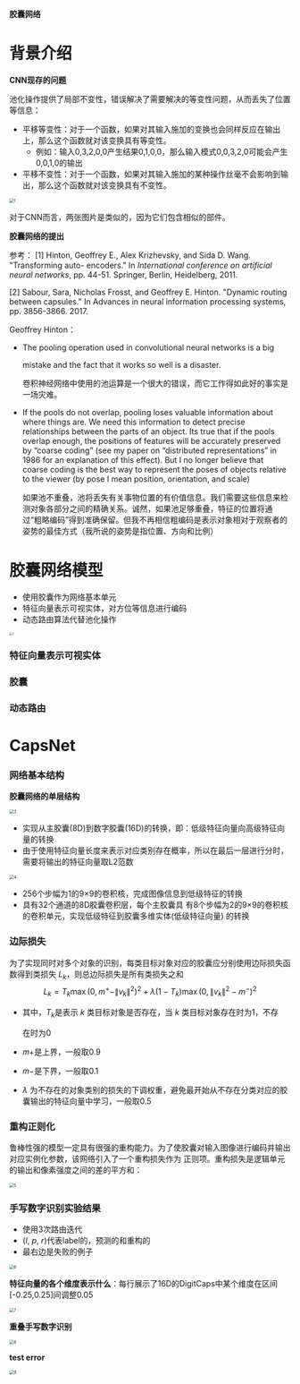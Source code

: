 **胶囊网络**



# 背景介绍

**CNN现存的问题**

池化操作提供了局部不变性，错误解决了需要解决的等变性问题，从而丢失了位置等信息：

- 平移等变性：对于一个函数，如果对其输入施加的变换也会同样反应在输出上，那么这个函数就对该变换具有等变性。
  - 例如：输入0,3,2,0,0产生结果0,1,0,0，那么输入模式0,0,3,2,0可能会产生 0,0,1,0的输出
- 平移不变性：对于一个函数，如果对其输入施加的某种操作丝毫不会影响到输出，那么这个函数就对该变换具有不变性。

<img src="./PIC/capnet/1.png" alt="1" style="zoom:50%;" />

对于CNN而言，两张图片是类似的，因为它们包含相似的部件。

**胶囊网络的提出**

参考：
[1] Hinton, Geoffrey E., Alex Krizhevsky, and Sida D. Wang. "Transforming auto- encoders." In *International conference on artificial neural networks*, pp. 44-51. Springer, Berlin, Heidelberg, 2011.

[2] Sabour, Sara, Nicholas Frosst, and Geoffrey E. Hinton. "Dynamic routing between capsules." In Advances in neural information processing systems, pp. 3856-3866. 2017.

Geoffrey Hinton：

- The pooling operation used in convolutional neural networks is a big

  mistake and the fact that it works so well is a disaster.

  卷积神经网络中使用的池运算是一个很大的错误，而它工作得如此好的事实是一场灾难。

- If the pools do not overlap, pooling loses valuable information about where things are. We need this information to detect precise relationships between the parts of an object. Its true that if the pools overlap enough, the positions of features will be accurately preserved by “coarse coding” (see my paper on “distributed representations” in 1986 for an explanation of this effect). But I no longer believe that coarse coding is the best way to represent the poses of objects relative to the viewer (by pose I mean position, orientation, and scale)

  如果池不重叠，池将丢失有关事物位置的有价值信息。我们需要这些信息来检测对象各部分之间的精确关系。诚然，如果池足够重叠，特征的位置将通过“粗略编码”得到准确保留。但我不再相信粗编码是表示对象相对于观察者的姿势的最佳方式（我所说的姿势是指位置、方向和比例）

# 胶囊网络模型

- 使用胶囊作为网络基本单元
- 特征向量表示可视实体，对方位等信息进行编码
- 动态路由算法代替池化操作

<img src="./PIC/capnet/2.png" alt="2" style="zoom:33%;" />

### 特征向量表示可视实体

### 胶囊

### 动态路由

# CapsNet

### 网络基本结构

**胶囊网络的单层结构**

<img src="./PIC/capnet/3.png" alt="3" style="zoom:50%;" />

- 实现从主胶囊(8D)到数字胶囊(16D)的转换，即：低级特征向量向高级特征向量的转换
- 由于使用特征向量长度来表示对应类别存在概率，所以在最后一层进行分时，需要将输出的特征向量取L2范数

<img src="./PIC/capnet/4.png" alt="4" style="zoom:50%;" />

- 256个步幅为1的9×9的卷积核，完成图像信息到低级特征的转换
- 具有32个通道的8D胶囊卷积层，每个主胶囊具 有8个步幅为2的9×9的卷积核的卷积单元，实现低级特征到胶囊多维实体(低级特征向量) 的转换

### 边际损失

为了实现同时对多个对象的识别，每类目标对象对应的胶囊应分别使用边际损失函数得到类损失 $L_k$，则总边际损失是所有类损失之和
$$
L_k = T_k \max(0, m^+-\|v_k\|^2)^2 + \lambda(1-T_k)\max(0, \|v_k\|^2-m^-)^2
$$

- 其中，$T_k$是表示 *k* 类目标对象是否存在，当 *k* 类目标对象存在时为1，不存

  在时为0

- 𝑚+是上界，一般取0.9

- 𝑚−是下界，一般取0.1

- $\lambda$ 为不存在的对象类别的损失的下调权重，避免最开始从不存在分类对应的胶囊输出的特征向量中学习，一般取0.5

### 重构正则化

鲁棒性强的模型一定具有很强的重构能力。为了使胶囊对输入图像进行编码并输出对应实例化参数，该网络引入了一个重构损失作为 正则项。重构损失是逻辑单元的输出和像素强度之间的差的平方和：

<img src="./PIC/capnet/5.png" alt="5" style="zoom:50%;" />

### 手写数字识别实验结果

- 使用3次路由迭代
-  (*l*, *p*, *r*)代表label的，预测的和重构的
- 最右边是失败的例子

<img src="./PIC/capnet/6.png" alt="6" style="zoom:50%;" />

**特征向量的各个维度表示什么**：每行展示了16D的DigitCaps中某个维度在区间[-0.25,0.25]间调整0.05

<img src="./PIC/capnet/7.png" alt="7" style="zoom:50%;" />

**重叠手写数字识别**

<img src="./PIC/capnet/8.png" alt="8" style="zoom:50%;" />

**test error**

<img src="./PIC/capnet/9.png" alt="9" style="zoom:50%;" />
